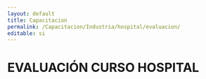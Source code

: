 ```yaml
---
layout: default
title: Capacitacion
permalink: /Capacitacion/Industria/hospital/evaluacion/
editable: si
---
```


# EVALUACIÓN CURSO HOSPITAL

